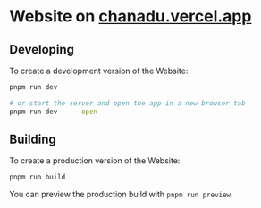 # Website on [chanadu.vercel.app](https://chanadu.vercel.app)

## Developing

To create a development version of the Website:

```bash
pnpm run dev

# or start the server and open the app in a new browser tab
pnpm run dev -- --open
```

## Building

To create a production version of the Website:

```bash
pnpm run build
```

You can preview the production build with `pnpm run preview`.

